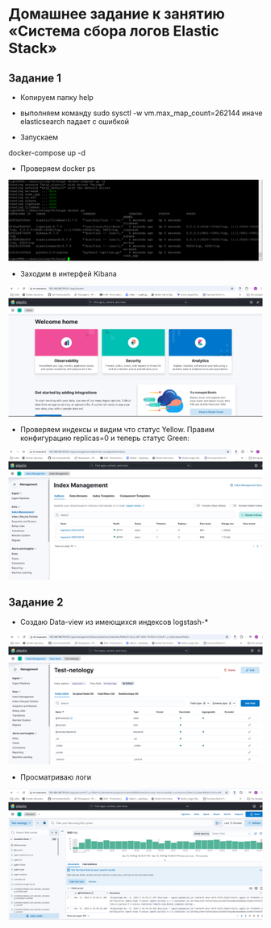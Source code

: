 # Домашнее задание к занятию «Система сбора логов Elastic Stack»

## Задание 1

* Копируем папку help

* выполняем команду sudo sysctl -w vm.max_map_count=262144 иначе elasticsearch падает с ошибкой

* Запускаем 

docker-compose up -d

* Проверяем docker ps

![docker ps](https://github.com/A-Tagir/monitoring/blob/main/04/CICD_ELK_up.png)

* Заходим в интерфей Kibana

![Kibana Welcome](https://github.com/A-Tagir/monitoring/blob/main/04/CICD_Kibana_Welcome.png)

* Проверяем индексы и видим что статус Yellow. Правим конфигурацию replicas=0 и теперь статус Green:

![Indices Green](https://github.com/A-Tagir/monitoring/blob/main/04/CICD_Kibana_Indices.png)

## Задание 2

* Создаю Data-view из имеющихся индексов logstash-*

![DataView](https://github.com/A-Tagir/monitoring/blob/main/04/CICD_Kibana_DataView.png)

* Просматриваю логи

![Discover](https://github.com/A-Tagir/monitoring/blob/main/04/CICD_Kibana_Discover.png)

